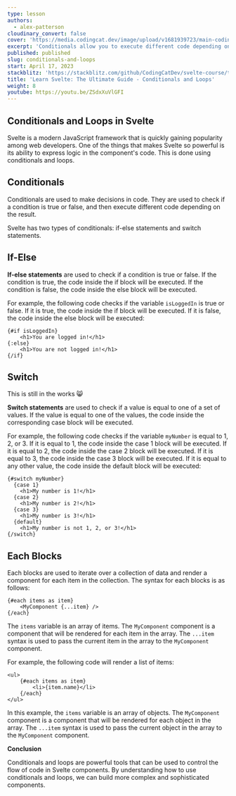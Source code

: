 ```yaml
---
type: lesson
authors:
  - alex-patterson
cloudinary_convert: false
cover: 'https://media.codingcat.dev/image/upload/v1681939723/main-codingcatdev-photo/courses/svelte/conditionals-and-loops.png'
excerpt: 'Conditionals allow you to execute different code depending on the value of a variable or expression. Loops allow you to repeat a block of code a certain number of times or until a condition is met.'
published: published
slug: conditionals-and-loops
start: April 17, 2023
stackblitz: 'https://stackblitz.com/github/CodingCatDev/svelte-course/tree/08-conditionals-and-loops?embed=1&file=apps/svelte-site/src/routes/%2Bpage.svelte'
title: 'Learn Svelte: The Ultimate Guide - Conditionals and Loops'
weight: 8
youtube: https://youtu.be/ZSdxXuVlGFI
---
```


## Conditionals and Loops in Svelte

Svelte is a modern JavaScript framework that is quickly gaining popularity among web developers. One of the things that makes Svelte so powerful is its ability to express logic in the component's code. This is done using conditionals and loops.

## Conditionals

Conditionals are used to make decisions in code. They are used to check if a condition is true or false, and then execute different code depending on the result.

Svelte has two types of conditionals: if-else statements and switch statements.

## If-Else

**If-else statements** are used to check if a condition is true or false. If the condition is true, the code inside the if block will be executed. If the condition is false, the code inside the else block will be executed.

For example, the following code checks if the variable `isLoggedIn` is true or false. If it is true, the code inside the if block will be executed. If it is false, the code inside the else block will be executed:

```svelte
{#if isLoggedIn}
	<h1>You are logged in!</h1>
{:else}
	<h1>You are not logged in!</h1>
{/if}
```

## Switch

<alert class="bcu-alert variant-soft-primary">This is still in the works 😸</alert>

**Switch statements** are used to check if a value is equal to one of a set of values. If the value is equal to one of the values, the code inside the corresponding case block will be executed.

For example, the following code checks if the variable `myNumber` is equal to 1, 2, or 3. If it is equal to 1, the code inside the case 1 block will be executed. If it is equal to 2, the code inside the case 2 block will be executed. If it is equal to 3, the code inside the case 3 block will be executed. If it is equal to any other value, the code inside the default block will be executed:

```
{#switch myNumber}
  {case 1}
    <h1>My number is 1!</h1>
  {case 2}
    <h1>My number is 2!</h1>
  {case 3}
    <h1>My number is 3!</h1>
  {default}
    <h1>My number is not 1, 2, or 3!</h1>
{/switch}
```

## Each Blocks

Each blocks are used to iterate over a collection of data and render a component for each item in the collection. The syntax for each blocks is as follows:

```svelte
{#each items as item}
	<MyComponent {...item} />
{/each}
```

The `items` variable is an array of items. The `MyComponent` component is a component that will be rendered for each item in the array. The `...item` syntax is used to pass the current item in the array to the `MyComponent` component.

For example, the following code will render a list of items:

```svelte
<ul>
	{#each items as item}
		<li>{item.name}</li>
	{/each}
</ul>
```

In this example, the `items` variable is an array of objects. The `MyComponent` component is a component that will be rendered for each object in the array. The `...item` syntax is used to pass the current object in the array to the `MyComponent` component.

**Conclusion**

Conditionals and loops are powerful tools that can be used to control the flow of code in Svelte components. By understanding how to use conditionals and loops, we can build more complex and sophisticated components.

